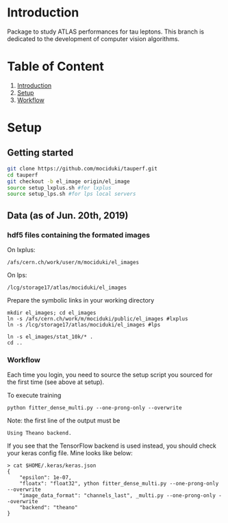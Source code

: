 # Introduction
Package to study ATLAS performances for tau leptons. 
This branch is dedicated to the development of computer vision algorithms.

# Table of Content
1. [Introduction](#introduction)
2. [Setup](#setup)
3. [Workflow](#workflow)

# Setup 
## Getting started
```bash
git clone https://github.com/mociduki/tauperf.git
cd tauperf
git checkout -b el_image origin/el_image
source setup_lxplus.sh #for lxplus
source setup_lps.sh #for lps local servers
```

<!---
## Getting started on techlab-gpu-nvidiak20-03
```bash
cd /tmp/${USER}
git clone https://github.com/qbuat/tauperf.git
cd tauperf
git checkout -b imaging origin/imaging
source setup_cern_gpu.sh
```
-->

<!---
## Install using a virtual environment

### virtual environment
```bash
virtualenv imaging_ve
source imaging_ve/bin/activate
```
### root setup
you need a working setup of ROOT 6.

### dependencies
note that some of these packages evolve very quickly so the version used can be quite deprecated
```bash
pip install pip --upgrade
pip install theano==0.9.0
pip install keras==2.0.6
pip install pydot_ng==1.0.0
pip install h5py==2.6.0
pip install tables==3.3.0
pip install scikit-learn==0.19.0
pip install scikit-image==0.12.3
pip install matplotlib==1.5.3
pip install root_numpy==4.5.2
pip install rootpy==0.8.3
pip install tabulate==0.7.5
```
### tauperf project: imaging branch
```bash
git clone https://github.com/qbuat/tauperf.git
cd tauperf
git checkout -b imaging origin/imaging
```
# Usage
## Creating your own setup script
1. Copy the [setup](setup_quentin.sh) file
1. Edit the ROOT setup
1. Edit the variables `DATA_AREA` and `VE_PATH` 
-->

## Data (as of Jun. 20th, 2019)

### hdf5 files containing the formated images
On lxplus:
```
/afs/cern.ch/work/user/m/mociduki/el_images
```
On lps:
```
/lcg/storage17/atlas/mociduki/el_images
```
Prepare the symbolic links in your working directory
```
mkdir el_images; cd el_images
ln -s /afs/cern.ch/work/m/mociduki/public/el_images #lxplus
ln -s /lcg/storage17/atlas/mociduki/el_images #lps

ln -s el_images/stat_10k/* .
cd ..
```

<!--
## Processing/training/testing
see the [workflow](doc/workflow.md)
-->


### Workflow
Each time you login, you need to source the setup script you sourced for the first time (see above at setup).

To execute training
```
python fitter_dense_multi.py --one-prong-only --overwrite
```

Note: the first line of the output must be
```
Using Theano backend.
```
If you see that the TensorFlow backend is used instead, you should check your keras config file. Mine looks like below:
```
> cat $HOME/.keras/keras.json
{
    "epsilon": 1e-07, 
    "floatx": "float32", ython fitter_dense_multi.py --one-prong-only --overwrite
    "image_data_format": "channels_last", _multi.py --one-prong-only --overwrite 
    "backend": "theano"
}
```
